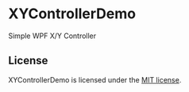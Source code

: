 # XYControllerDemo

Simple WPF X/Y Controller

## License

XYControllerDemo is licensed under the [MIT license](LICENSE.TXT).
